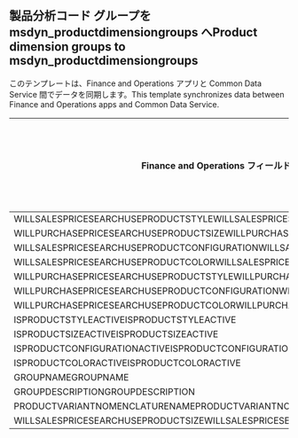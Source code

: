 ## <a name="product-dimension-groups-to-msdyn_productdimensiongroups"></a><span data-ttu-id="4618f-101">製品分析コード グループを msdyn_productdimensiongroups へ</span><span class="sxs-lookup"><span data-stu-id="4618f-101">Product dimension groups to msdyn_productdimensiongroups</span></span>

<span data-ttu-id="4618f-102">このテンプレートは、Finance and Operations アプリと Common Data Service 間でデータを同期します。</span><span class="sxs-lookup"><span data-stu-id="4618f-102">This template synchronizes data between Finance and Operations apps and Common Data Service.</span></span>

<span data-ttu-id="4618f-103">Finance and Operations フィールド</span><span class="sxs-lookup"><span data-stu-id="4618f-103">Finance and Operations field</span></span> | <span data-ttu-id="4618f-104">タイプのマッピング</span><span class="sxs-lookup"><span data-stu-id="4618f-104">Map type</span></span> | <span data-ttu-id="4618f-105">その他の Dynamics 365 フィールド</span><span class="sxs-lookup"><span data-stu-id="4618f-105">Other Dynamics 365 field</span></span> | <span data-ttu-id="4618f-106">既定値</span><span class="sxs-lookup"><span data-stu-id="4618f-106">Default value</span></span>
---|---|---|---
<span data-ttu-id="4618f-107">WILLSALESPRICESEARCHUSEPRODUCTSTYLE</span><span class="sxs-lookup"><span data-stu-id="4618f-107">WILLSALESPRICESEARCHUSEPRODUCTSTYLE</span></span> | >< | <span data-ttu-id="4618f-108">msdyn_willsalespricesearchuseproductstyle</span><span class="sxs-lookup"><span data-stu-id="4618f-108">msdyn_willsalespricesearchuseproductstyle</span></span> | 
<span data-ttu-id="4618f-109">WILLPURCHASEPRICESEARCHUSEPRODUCTSIZE</span><span class="sxs-lookup"><span data-stu-id="4618f-109">WILLPURCHASEPRICESEARCHUSEPRODUCTSIZE</span></span> | >< | <span data-ttu-id="4618f-110">msdyn_willpurchasepricesearchuseproductsize</span><span class="sxs-lookup"><span data-stu-id="4618f-110">msdyn_willpurchasepricesearchuseproductsize</span></span> | 
<span data-ttu-id="4618f-111">WILLSALESPRICESEARCHUSEPRODUCTCONFIGURATION</span><span class="sxs-lookup"><span data-stu-id="4618f-111">WILLSALESPRICESEARCHUSEPRODUCTCONFIGURATION</span></span> | >< | <span data-ttu-id="4618f-112">msdyn_willsalespricesearchuseprodconfig</span><span class="sxs-lookup"><span data-stu-id="4618f-112">msdyn_willsalespricesearchuseprodconfig</span></span> | 
<span data-ttu-id="4618f-113">WILLSALESPRICESEARCHUSEPRODUCTCOLOR</span><span class="sxs-lookup"><span data-stu-id="4618f-113">WILLSALESPRICESEARCHUSEPRODUCTCOLOR</span></span> | >< | <span data-ttu-id="4618f-114">msdyn_willsalespricesearchuseproductcolor</span><span class="sxs-lookup"><span data-stu-id="4618f-114">msdyn_willsalespricesearchuseproductcolor</span></span> | 
<span data-ttu-id="4618f-115">WILLPURCHASEPRICESEARCHUSEPRODUCTSTYLE</span><span class="sxs-lookup"><span data-stu-id="4618f-115">WILLPURCHASEPRICESEARCHUSEPRODUCTSTYLE</span></span> | >< | <span data-ttu-id="4618f-116">msdyn_willpurchasepricesearchuseproductstyle</span><span class="sxs-lookup"><span data-stu-id="4618f-116">msdyn_willpurchasepricesearchuseproductstyle</span></span> | 
<span data-ttu-id="4618f-117">WILLPURCHASEPRICESEARCHUSEPRODUCTCONFIGURATION</span><span class="sxs-lookup"><span data-stu-id="4618f-117">WILLPURCHASEPRICESEARCHUSEPRODUCTCONFIGURATION</span></span> | >< | <span data-ttu-id="4618f-118">msdyn_willpurchpricesearchuseprodconfig</span><span class="sxs-lookup"><span data-stu-id="4618f-118">msdyn_willpurchpricesearchuseprodconfig</span></span> | 
<span data-ttu-id="4618f-119">WILLPURCHASEPRICESEARCHUSEPRODUCTCOLOR</span><span class="sxs-lookup"><span data-stu-id="4618f-119">WILLPURCHASEPRICESEARCHUSEPRODUCTCOLOR</span></span> | >< | <span data-ttu-id="4618f-120">msdyn_willpurchpricesearchuseproductcolor</span><span class="sxs-lookup"><span data-stu-id="4618f-120">msdyn_willpurchpricesearchuseproductcolor</span></span> | 
<span data-ttu-id="4618f-121">ISPRODUCTSTYLEACTIVE</span><span class="sxs-lookup"><span data-stu-id="4618f-121">ISPRODUCTSTYLEACTIVE</span></span> | >< | <span data-ttu-id="4618f-122">msdyn_isproductstyleactive</span><span class="sxs-lookup"><span data-stu-id="4618f-122">msdyn_isproductstyleactive</span></span> | 
<span data-ttu-id="4618f-123">ISPRODUCTSIZEACTIVE</span><span class="sxs-lookup"><span data-stu-id="4618f-123">ISPRODUCTSIZEACTIVE</span></span> | >< | <span data-ttu-id="4618f-124">msdyn_isproductsizeactive</span><span class="sxs-lookup"><span data-stu-id="4618f-124">msdyn_isproductsizeactive</span></span> | 
<span data-ttu-id="4618f-125">ISPRODUCTCONFIGURATIONACTIVE</span><span class="sxs-lookup"><span data-stu-id="4618f-125">ISPRODUCTCONFIGURATIONACTIVE</span></span> | >< | <span data-ttu-id="4618f-126">msdyn_isproductconfigurationactive</span><span class="sxs-lookup"><span data-stu-id="4618f-126">msdyn_isproductconfigurationactive</span></span> | 
<span data-ttu-id="4618f-127">ISPRODUCTCOLORACTIVE</span><span class="sxs-lookup"><span data-stu-id="4618f-127">ISPRODUCTCOLORACTIVE</span></span> | >< | <span data-ttu-id="4618f-128">msdyn_isproductcoloractive</span><span class="sxs-lookup"><span data-stu-id="4618f-128">msdyn_isproductcoloractive</span></span> | 
<span data-ttu-id="4618f-129">GROUPNAME</span><span class="sxs-lookup"><span data-stu-id="4618f-129">GROUPNAME</span></span> | = | <span data-ttu-id="4618f-130">msdyn_groupname</span><span class="sxs-lookup"><span data-stu-id="4618f-130">msdyn_groupname</span></span> | 
<span data-ttu-id="4618f-131">GROUPDESCRIPTION</span><span class="sxs-lookup"><span data-stu-id="4618f-131">GROUPDESCRIPTION</span></span> | = | <span data-ttu-id="4618f-132">msdyn_groupdescription</span><span class="sxs-lookup"><span data-stu-id="4618f-132">msdyn_groupdescription</span></span> | 
<span data-ttu-id="4618f-133">PRODUCTVARIANTNOMENCLATURENAME</span><span class="sxs-lookup"><span data-stu-id="4618f-133">PRODUCTVARIANTNOMENCLATURENAME</span></span> | = | <span data-ttu-id="4618f-134">msdyn_productvariantnomenclaturename</span><span class="sxs-lookup"><span data-stu-id="4618f-134">msdyn_productvariantnomenclaturename</span></span> | 
<span data-ttu-id="4618f-135">WILLSALESPRICESEARCHUSEPRODUCTSIZE</span><span class="sxs-lookup"><span data-stu-id="4618f-135">WILLSALESPRICESEARCHUSEPRODUCTSIZE</span></span> | >< | <span data-ttu-id="4618f-136">msdyn_willsalespricesearchuseproductsize</span><span class="sxs-lookup"><span data-stu-id="4618f-136">msdyn_willsalespricesearchuseproductsize</span></span> | 
